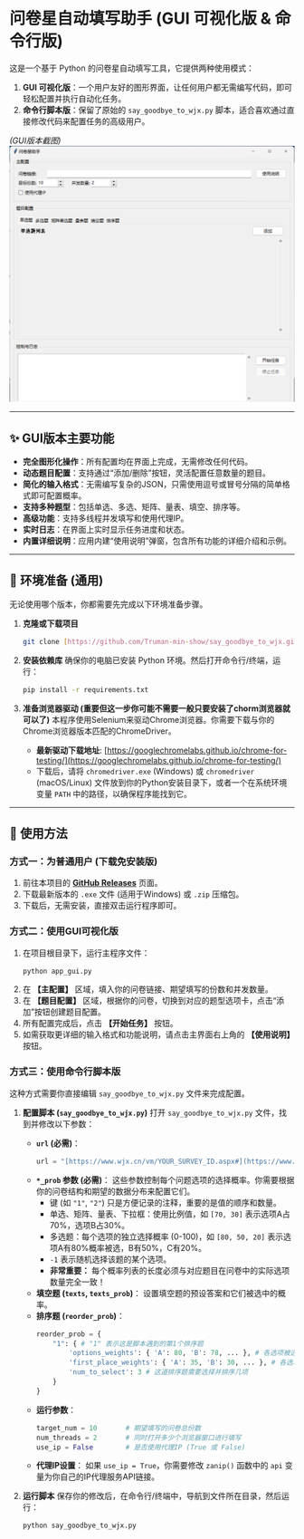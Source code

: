# 问卷星自动填写助手 (GUI 可视化版 & 命令行版)

这是一个基于 Python 的问卷星自动填写工具，它提供两种使用模式：
1.  **GUI 可视化版**：一个用户友好的图形界面，让任何用户都无需编写代码，即可轻松配置并执行自动化任务。
2.  **命令行脚本版**：保留了原始的 `say_goodbye_to_wjx.py` 脚本，适合喜欢通过直接修改代码来配置任务的高级用户。

*(GUI版本截图)*
![应用截图](./assets/main.png)

---

## ✨ GUI版本主要功能

* **完全图形化操作**：所有配置均在界面上完成，无需修改任何代码。
* **动态题目配置**：支持通过“添加/删除”按钮，灵活配置任意数量的题目。
* **简化的输入格式**：无需编写复杂的JSON，只需使用逗号或冒号分隔的简单格式即可配置概率。
* **支持多种题型**：包括单选、多选、矩阵、量表、填空、排序等。
* **高级功能**：支持多线程并发填写和使用代理IP。
* **实时日志**：在界面上实时显示任务进度和状态。
* **内置详细说明**：应用内建“使用说明”弹窗，包含所有功能的详细介绍和示例。

---

## 🚀 环境准备 (通用)

无论使用哪个版本，你都需要先完成以下环境准备步骤。

1.  **克隆或下载项目**
    ```bash
    git clone [https://github.com/Truman-min-show/say_goodbye_to_wjx.git](https://github.com/Truman-min-show/say_goodbye_to_wjx.git)
    ```

2.  **安装依赖库**
    确保你的电脑已安装 Python 环境。然后打开命令行/终端，运行：
    ```bash
    pip install -r requirements.txt
    ```

3.  **准备浏览器驱动 (重要但这一步你可能不需要一般只要安装了chorm浏览器就可以了)**
    本程序使用Selenium来驱动Chrome浏览器。你需要下载与你的Chrome浏览器版本匹配的ChromeDriver。
    * **最新驱动下载地址**: [https://googlechromelabs.github.io/chrome-for-testing/](https://googlechromelabs.github.io/chrome-for-testing/)
    * 下载后，请将 `chromedriver.exe` (Windows) 或 `chromedriver` (macOS/Linux) 文件放到你的Python安装目录下，或者一个在系统环境变量 `PATH` 中的路径，以确保程序能找到它。

---

## 📖 使用方法

### 方式一：为普通用户 (下载免安装版)

1.  前往本项目的 **[GitHub Releases](https://github.com/Truman-min-show/say_goodbye_to_wjx/releases)** 页面。
2.  下载最新版本的 `.exe` 文件 (适用于Windows) 或 `.zip` 压缩包。
3.  下载后，无需安装，直接双击运行程序即可。

### 方式二：使用GUI可视化版 

1.  在项目根目录下，运行主程序文件：
    ```bash
    python app_gui.py
    ```
2.  在 **【主配置】** 区域，填入你的问卷链接、期望填写的份数和并发数量。
3.  在 **【题目配置】** 区域，根据你的问卷，切换到对应的题型选项卡，点击“添加”按钮创建题目配置。
4.  所有配置完成后，点击 **【开始任务】** 按钮。
5.  如需获取更详细的输入格式和功能说明，请点击主界面右上角的 **【使用说明】** 按钮。

### 方式三：使用命令行脚本版 

这种方式需要你直接编辑 `say_goodbye_to_wjx.py` 文件来完成配置。

1.  **配置脚本 (`say_goodbye_to_wjx.py`)**
    打开 `say_goodbye_to_wjx.py` 文件，找到并修改以下参数：
    * **`url` (必需)**：
        ```python
        url = "[https://www.wjx.cn/vm/YOUR_SURVEY_ID.aspx#](https://www.wjx.cn/vm/YOUR_SURVEY_ID.aspx#)" # 将 YOUR_SURVEY_ID 替换为你的问卷实际ID
        ```
    * **`*_prob` 参数 (必需)**：
        这些参数控制每个问题选项的选择概率。你需要根据你的问卷结构和期望的数据分布来配置它们。
        * 键 (如 `"1"`, `"2"`) 只是方便记录的注释，重要的是值的顺序和数量。
        * 单选、矩阵、量表、下拉框：使用比例值，如 `[70, 30]` 表示选项A占70%，选项B占30%。
        * 多选题：每个选项的独立选择概率 (0-100)，如 `[80, 50, 20]` 表示选项A有80%概率被选，B有50%，C有20%。
        * `-1` 表示随机选择该题的某个选项。
        * **非常重要：** 每个概率列表的长度必须与对应题目在问卷中的实际选项数量完全一致！
    * **填空题 (`texts`, `texts_prob`)**：
        设置填空题的预设答案和它们被选中的概率。
    * **排序题 (`reorder_prob`)**：
        ```python
        reorder_prob = {
            "1": { # "1" 表示这是脚本遇到的第1个排序题
                'options_weights': { 'A': 80, 'B': 78, ... }, # 各选项被选入排序的总次数/权重
                'first_place_weights': { 'A': 35, 'B': 30, ... }, # 各选项排在第一位的次数/权重
                'num_to_select': 3 # 这道排序题需要选择并排序几项
            }
        }
        ```
    * **运行参数**：
        ```python
        target_num = 10       # 期望填写的问卷总份数
        num_threads = 2       # 同时打开多少个浏览器窗口进行填写
        use_ip = False        # 是否使用代理IP (True 或 False)
        ```
    * **代理IP设置**：
        如果 `use_ip = True`，你需要修改 `zanip()` 函数中的 `api` 变量为你自己的IP代理服务API链接。

2.  **运行脚本**
    保存你的修改后，在命令行/终端中，导航到文件所在目录，然后运行：
    ```bash
    python say_goodbye_to_wjx.py
    ```

